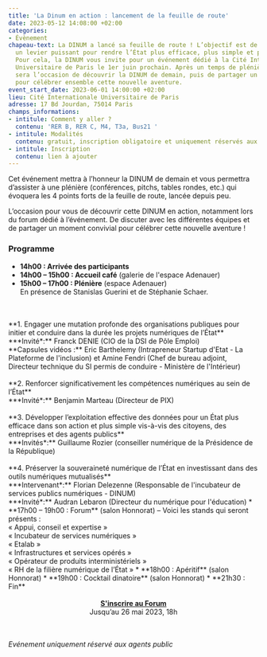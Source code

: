 ```yaml
---
title: 'La Dinum en action : lancement de la feuille de route'
date: 2023-05-12 14:08:00 +02:00
categories:
- Évènement
chapeau-text: La DINUM a lancé sa feuille de route ! L’objectif est de faire du numérique
  un levier puissant pour rendre l’État plus efficace, plus simple et plus souverain.
  Pour cela, la DINUM vous invite pour un événement dédié à la Cité Internationale
  Universitaire de Paris le 1er juin prochain. Après un temps de plénière, ce rendez-vous
  sera l’occasion de découvrir la DINUM de demain, puis de partager un moment convivial
  pour célébrer ensemble cette nouvelle aventure.
event_start_date: 2023-06-01 14:00:00 +02:00
lieu: Cité Internationale Universitaire de Paris
adresse: 17 Bd Jourdan, 75014 Paris
champs_informations:
- intitule: Comment y aller ?
  contenu: 'RER B, RER C, M4, T3a, Bus21 '
- intitule: Modalités
  contenu: gratuit, inscription obligatoire et uniquement réservés aux agents publics
- intitule: Inscription
  contenu: lien à ajouter
---
```


Cet événement mettra à l’honneur la DINUM de demain et vous permettra d’assister à une plénière (conférences, pitchs, tables rondes, etc.) qui évoquera les 4 points forts de la feuille de route, lancée depuis peu. 

L’occasion pour vous de découvrir cette DINUM en action, notamment lors du forum dédié à l’événement. De discuter avec les différentes équipes et de partager un moment convivial pour célébrer cette nouvelle aventure ! 

### Programme
* **14h00 : Arrivée des participants**
* **14h00 – 15h00 : Accueil café** (galerie de l'espace Adenauer)
* **15h00 – 17h00 : Plénière** (espace Adenauer)
  <br>En présence de Stanislas Guerini et de Stéphanie Schaer.
<br>
<br>**1. Engager une mutation profonde des organisations publiques pour initier et conduire dans la durée les projets numériques de l’État**
  <br>***Invité*:** Franck DENIE (CIO de la DSI de Pôle Emploi)
  <br>**Capsules vidéos :** Eric Barthelemy (Intrapreneur Startup d'Etat - La Plateforme de l'inclusion) et Amine Fendri (Chef de bureau adjoint, Directeur technique du SI permis de conduire - Ministère de l'Intérieur)
<br>
<br>**2. Renforcer significativement les compétences numériques au sein de l’État**
  <br>***Invité*:** Benjamin Marteau (Directeur de PIX)
<br>
<br>**3. Développer l’exploitation effective des données pour un État plus efficace dans son action et plus simple vis-à-vis des citoyens, des entreprises et des agents publics**
  <br>***Invités*:** Guillaume Rozier (conseiller numérique de la Présidence de la République)
<br>
<br>**4. Préserver la souveraineté numérique de l’État en investissant dans des outils numériques mutualisés**
  <br>***Intervenant*:** Florian Delezenne (Responsable de l'incubateur de services publics numériques - DINUM)
  <br>***Invité*:** Audran Lebaron (Directeur du numérique pour l'éducation)
* **17h00 – 19h00 : Forum** (salon Honnorat) – Voici les stands qui seront présents :
  <br>« Appui, conseil et expertise »
  <br>« Incubateur de services numériques »
  <br>« Etalab »
  <br>« Infrastructures et services opérés »
  <br>« Opérateur de produits interministériels »
  <br>« RH de la filière numérique de l’État »
* **18h00 : Apéritif** (salon Honnorat)
* **19h00 : Cocktail dinatoire** (salon Honnorat)
* **21h30 : Fin**
<br>
<br>

<div align="center">
<a href="lien à ajouter" class="button"><b>S'inscrire au Forum</b></a>
<br>Jusqu’au 26 mai 2023, 18h
</div>
<br>
<br>

*Evénement uniquement réservé aux agents public*